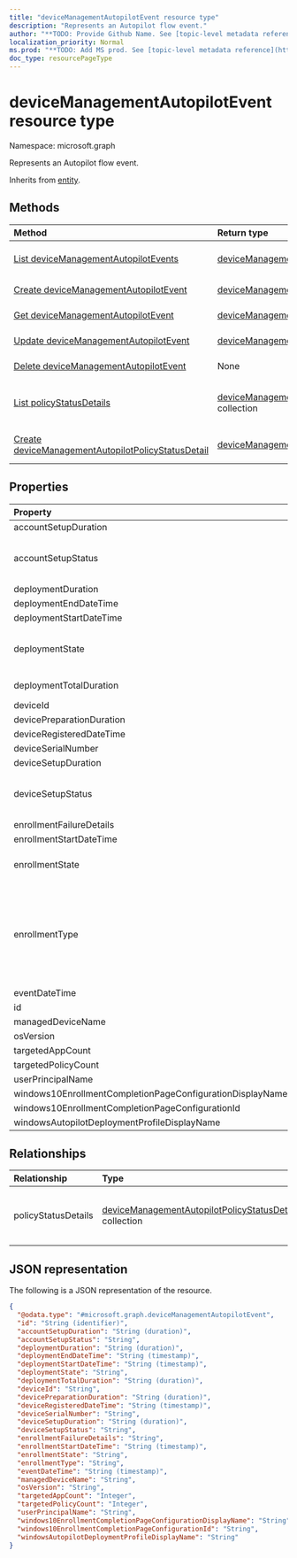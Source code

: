 ```yaml
---
title: "deviceManagementAutopilotEvent resource type"
description: "Represents an Autopilot flow event."
author: "**TODO: Provide Github Name. See [topic-level metadata reference](https://msgo.azurewebsites.net/add/document/guidelines/metadata.html#topic-level-metadata)**"
localization_priority: Normal
ms.prod: "**TODO: Add MS prod. See [topic-level metadata reference](https://msgo.azurewebsites.net/add/document/guidelines/metadata.html#topic-level-metadata)**"
doc_type: resourcePageType
---
```


# deviceManagementAutopilotEvent resource type

Namespace: microsoft.graph



Represents an Autopilot flow event.


Inherits from [entity](../resources/entity.md).

## Methods
|Method|Return type|Description|
|:---|:---|:---|
|[List deviceManagementAutopilotEvents](../api/devicemanagementautopilotevent-list.md)|[deviceManagementAutopilotEvent](../resources/devicemanagementautopilotevent.md) collection|Get a list of the [deviceManagementAutopilotEvent](../resources/devicemanagementautopilotevent.md) objects and their properties.|
|[Create deviceManagementAutopilotEvent](../api/devicemanagementautopilotevent-create.md)|[deviceManagementAutopilotEvent](../resources/devicemanagementautopilotevent.md)|Create a new [deviceManagementAutopilotEvent](../resources/devicemanagementautopilotevent.md) object.|
|[Get deviceManagementAutopilotEvent](../api/devicemanagementautopilotevent-get.md)|[deviceManagementAutopilotEvent](../resources/devicemanagementautopilotevent.md)|Read the properties and relationships of a [deviceManagementAutopilotEvent](../resources/devicemanagementautopilotevent.md) object.|
|[Update deviceManagementAutopilotEvent](../api/devicemanagementautopilotevent-update.md)|[deviceManagementAutopilotEvent](../resources/devicemanagementautopilotevent.md)|Update the properties of a [deviceManagementAutopilotEvent](../resources/devicemanagementautopilotevent.md) object.|
|[Delete deviceManagementAutopilotEvent](../api/devicemanagementautopilotevent-delete.md)|None|Deletes a [deviceManagementAutopilotEvent](../resources/devicemanagementautopilotevent.md) object.|
|[List policyStatusDetails](../api/devicemanagementautopilotevent-list-policystatusdetails.md)|[deviceManagementAutopilotPolicyStatusDetail](../resources/devicemanagementautopilotpolicystatusdetail.md) collection|Get the deviceManagementAutopilotPolicyStatusDetail resources from the policyStatusDetails navigation property.|
|[Create deviceManagementAutopilotPolicyStatusDetail](../api/devicemanagementautopilotevent-post-policystatusdetails.md)|[deviceManagementAutopilotPolicyStatusDetail](../resources/devicemanagementautopilotpolicystatusdetail.md)|Create a new deviceManagementAutopilotPolicyStatusDetail object.|

## Properties
|Property|Type|Description|
|:---|:---|:---|
|accountSetupDuration|Duration|Time spent in user ESP.|
|accountSetupStatus|windowsAutopilotDeploymentState|Deployment status for the enrollment status page account setup phase. Possible values are: `unknown`, `success`, `inProgress`, `failure`, `successWithTimeout`, `notAttempted`, `disabled`.|
|deploymentDuration|Duration|Autopilot deployment duration including enrollment.|
|deploymentEndDateTime|DateTimeOffset|Deployment end time.|
|deploymentStartDateTime|DateTimeOffset|Deployment start time.|
|deploymentState|windowsAutopilotDeploymentState|Deployment state like Success, Failure, InProgress, SuccessWithTimeout. Possible values are: `unknown`, `success`, `inProgress`, `failure`, `successWithTimeout`, `notAttempted`, `disabled`.|
|deploymentTotalDuration|Duration|Total deployment duration from enrollment to Desktop screen.|
|deviceId|String|Device id associated with the object|
|devicePreparationDuration|Duration|Time spent in device enrollment.|
|deviceRegisteredDateTime|DateTimeOffset|Device registration date.|
|deviceSerialNumber|String|Device serial number.|
|deviceSetupDuration|Duration|Time spent in device ESP.|
|deviceSetupStatus|windowsAutopilotDeploymentState|Deployment status for the enrollment status page device setup phase. Possible values are: `unknown`, `success`, `inProgress`, `failure`, `successWithTimeout`, `notAttempted`, `disabled`.|
|enrollmentFailureDetails|String|Enrollment failure details.|
|enrollmentStartDateTime|DateTimeOffset|Device enrollment start date.|
|enrollmentState|enrollmentState|Enrollment state like Enrolled, Failed. Possible values are: `unknown`, `enrolled`, `pendingReset`, `failed`, `notContacted`, `blocked`.|
|enrollmentType|windowsAutopilotEnrollmentType|Enrollment type. Possible values are: `unknown`, `azureADJoinedWithAutopilotProfile`, `offlineDomainJoined`, `azureADJoinedUsingDeviceAuthWithAutopilotProfile`, `azureADJoinedUsingDeviceAuthWithoutAutopilotProfile`, `azureADJoinedWithOfflineAutopilotProfile`, `azureADJoinedWithWhiteGlove`, `offlineDomainJoinedWithWhiteGlove`, `offlineDomainJoinedWithOfflineAutopilotProfile`.|
|eventDateTime|DateTimeOffset|Time when the event occurred .|
|id|String|**TODO: Add Description** Inherited from [entity](../resources/entity.md)|
|managedDeviceName|String|Managed device name.|
|osVersion|String|Device operating system version.|
|targetedAppCount|Int32|Count of applications targeted.|
|targetedPolicyCount|Int32|Count of policies targeted.|
|userPrincipalName|String|User principal name used to enroll the device.|
|windows10EnrollmentCompletionPageConfigurationDisplayName|String|Enrollment Status Page profile name|
|windows10EnrollmentCompletionPageConfigurationId|String|Enrollment Status Page profile ID|
|windowsAutopilotDeploymentProfileDisplayName|String|Autopilot profile name.|

## Relationships
|Relationship|Type|Description|
|:---|:---|:---|
|policyStatusDetails|[deviceManagementAutopilotPolicyStatusDetail](../resources/devicemanagementautopilotpolicystatusdetail.md) collection|Policy and application status details for this device.|

## JSON representation
The following is a JSON representation of the resource.
<!-- {
  "blockType": "resource",
  "keyProperty": "id",
  "@odata.type": "microsoft.graph.deviceManagementAutopilotEvent",
  "baseType": "microsoft.graph.entity",
  "openType": false
}
-->
``` json
{
  "@odata.type": "#microsoft.graph.deviceManagementAutopilotEvent",
  "id": "String (identifier)",
  "accountSetupDuration": "String (duration)",
  "accountSetupStatus": "String",
  "deploymentDuration": "String (duration)",
  "deploymentEndDateTime": "String (timestamp)",
  "deploymentStartDateTime": "String (timestamp)",
  "deploymentState": "String",
  "deploymentTotalDuration": "String (duration)",
  "deviceId": "String",
  "devicePreparationDuration": "String (duration)",
  "deviceRegisteredDateTime": "String (timestamp)",
  "deviceSerialNumber": "String",
  "deviceSetupDuration": "String (duration)",
  "deviceSetupStatus": "String",
  "enrollmentFailureDetails": "String",
  "enrollmentStartDateTime": "String (timestamp)",
  "enrollmentState": "String",
  "enrollmentType": "String",
  "eventDateTime": "String (timestamp)",
  "managedDeviceName": "String",
  "osVersion": "String",
  "targetedAppCount": "Integer",
  "targetedPolicyCount": "Integer",
  "userPrincipalName": "String",
  "windows10EnrollmentCompletionPageConfigurationDisplayName": "String",
  "windows10EnrollmentCompletionPageConfigurationId": "String",
  "windowsAutopilotDeploymentProfileDisplayName": "String"
}
```

